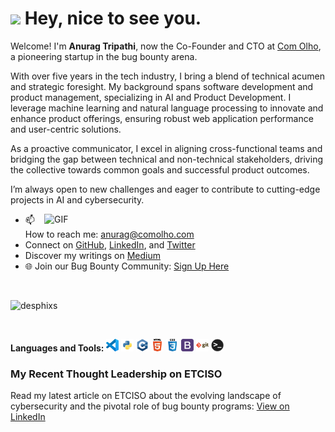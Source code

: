 <h1><img src="https://emojis.slackmojis.com/emojis/images/1531849430/4246/blob-sunglasses.gif?1531849430" width="30"/> Hey, nice to see you.</h1>

Welcome! I'm **Anurag Tripathi**, now the Co-Founder and CTO at [Com Olho](https://comolho.com), a pioneering startup in the bug bounty arena.

With over five years in the tech industry, I bring a blend of technical acumen and strategic foresight. My background spans software development and product management, specializing in AI and Product Development. I leverage machine learning and natural language processing to innovate and enhance product offerings, ensuring robust web application performance and user-centric solutions.

As a proactive communicator, I excel in aligning cross-functional teams and bridging the gap between technical and non-technical stakeholders, driving the collective towards common goals and successful product outcomes.

I’m always open to new challenges and eager to contribute to cutting-edge projects in AI and cybersecurity.

<img align="right" width="450px" alt="GIF" src="https://i.pinimg.com/originals/a2/f4/d5/a2f4d5d0b749a75aaed40ef6b84ba427.gif" />

- 📫 How to reach me: [anurag@comolho.com](mailto:anurag@comolho.com)
- Connect on [GitHub](https://github.com/nowitsanurag), [LinkedIn](https://www.linkedin.com/in/itsanuragtripathi/), and [Twitter](https://twitter.com/nowitsanurag)
- Discover my writings on [Medium](https://medium.com/@nowitsanurag)
- 🌐 Join our Bug Bounty Community: [Sign Up Here](https://cyber.comolho.com/user/signup/?utm_source=anurag_github)

<br>

<p align="left"><img src="https://profile-counter.glitch.me/desphixs/count.svg" alt="desphixs" /></p>

</br>

**Languages and Tools:**
<code><img height="20" src="https://raw.githubusercontent.com/github/explore/80688e429a7d4ef2fca1e82350fe8e3517d3494d/topics/visual-studio-code/visual-studio-code.png"></code>
<code><img height="20" src="https://raw.githubusercontent.com/github/explore/80688e429a7d4ef2fca1e82350fe8e3517d3494d/topics/python/python.png"></code>
<code><img height="20" src="https://raw.githubusercontent.com/github/explore/80688e429a7d4ef2fca1e82350fe8e3517d3494d/topics/cpp/cpp.png"></code>
<code><img height="20" src="https://raw.githubusercontent.com/github/explore/80688e429a7d4ef2fca1e82350fe8e3517d3494d/topics/html/html.png"></code>
<code><img height="20" src="https://raw.githubusercontent.com/github/explore/80688e429a7d4ef2fca1e82350fe8e3517d3494d/topics/css/css.png"></code>
<code><img height="20" src="https://raw.githubusercontent.com/github/explore/80688e429a7d4ef2fca1e82350fe8e3517d3494d/topics/bootstrap/bootstrap.png"></code>
<code><img height="20" src="https://raw.githubusercontent.com/github/explore/80688e429a7d4ef2fca1e82350fe8e3517d3494d/topics/git/git.png"></code>
<code><img height="20" src="https://raw.githubusercontent.com/github/explore/80688e429a7d4ef2fca1e82350fe8e3517d3494d/topics/terminal/terminal.png"></code>

### My Recent Thought Leadership on ETCISO
Read my latest article on ETCISO about the evolving landscape of cybersecurity and the pivotal role of bug bounty programs: [View on LinkedIn](https://www.linkedin.com/feed/update/urn:li:share:7221096405019283456)

